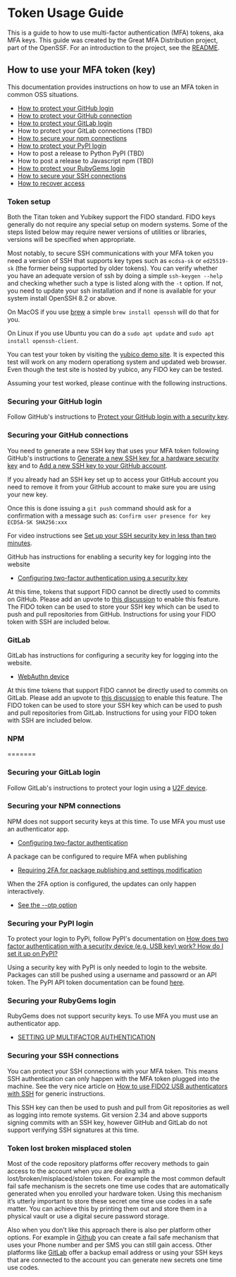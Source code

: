 # Token Usage Guide

This is a guide to how to use multi-factor authentication (MFA) tokens,
aka MFA keys.
This guide was created by the Great MFA Distribution project,
part of the OpenSSF.
For an introduction to the project, see the [README](../README.md).

## How to use your MFA token (key)

This documentation provides instructions on how to use an MFA token in
common OSS situations.

* [How to protect your GitHub login](#securing-your-github-login)
* [How to protect your GitHub connection](#securing-your-github-connections)
* [How to protect your GitLab login](#securing-your-gitlab-login)
* How to protect your GitLab connections (TBD)
* [How to secure your npm connections](#securing-your-npm-connections)
* [How to protect your PyPI login](#securing-your-pypi-login)
* How to post a release to Python PyPI (TBD)
* How to post a release to Javascript npm (TBD)
* [How to protect your RubyGems login](#securing-your-rubygems-login)
* [How to secure your SSH connections](#securing-your-ssh-connections)
* [How to recover access](#token-lost-broken-misplaced-stolen)

### Token setup

Both the Titan token and Yubikey support the FIDO standard. FIDO keys
generally do not require any special setup on modern systems. Some of
the steps listed below may require newer versions of utilities or
libraries, versions will be specified when appropriate.

Most notably, to secure SSH communications with your MFA token you
need a version of SSH that supports key types such as `ecdsa-sk` or
`ed25519-sk` (the former being supported by older tokens). You can
verify whether you have an adequate version of ssh by doing a simple
`ssh-keygen --help` and checking whether such a type is listed along
with the `-t` option. If not, you need to update your ssh installation
and if none is available for your system install OpenSSH 8.2 or above.

On MacOS if you use [brew](https://brew.sh/) a simple `brew install
openssh` will do that for you.

On Linux if you use Ubuntu you can do a `sudo apt update` and `sudo
apt install openssh-client`.

<!--
On Windows if you use [Chocolotey](https://chocolatey.org/) a simple
`choco install openssh --pre` from the PowerShell will do that for
you. See [Win32 OpenSSH Universal
Installer](https://community.chocolatey.org/packages/openssh) for more
details.

********** This is commented out for now because although the option
exists with this install it doesn't seem to actually work, I get:

C:\Users\lehors>ssh-keygen -t ecdsa-sk
Generating public/private ecdsa-sk key pair.
You may need to touch your authenticator to authorize key generation.
Key enrollment failed: unknown or unsupported key type

***********

-->

You can test your token by visiting the [yubico demo site](https://demo.yubico.com/webauthn-technical/registration). It is expected this test will work on any modern operationg system and updated web browser. Even though the test site is hosted by yubico, any FIDO key can be tested.

Assuming your test worked, please continue with the following instructions.

### Securing your GitHub login

Follow GitHub's instructions to [Protect your GitHub login with a security key](https://docs.github.com/en/authentication/securing-your-account-with-two-factor-authentication-2fa/configuring-two-factor-authentication#configuring-two-factor-authentication-using-a-security-key).

### Securing your GitHub connections

You need to generate a new SSH key that uses your MFA token following
GitHub's instructions to [Generate a new SSH key for a hardware
security
key](https://docs.github.com/en/authentication/connecting-to-github-with-ssh/generating-a-new-ssh-key-and-adding-it-to-the-ssh-agent#generating-a-new-ssh-key-for-a-hardware-security-key)
and to [Add a new SSH key to your GitHub
account](https://docs.github.com/en/authentication/connecting-to-github-with-ssh/adding-a-new-ssh-key-to-your-github-account).

If you already had an SSH key set up to access your GitHub account you
need to remove it from your GitHub account to make sure you are using
your new key.

Once this is done issuing a `git push` command should ask for a
confirmation with a message such as: `Confirm user presence for key
ECDSA-SK SHA256:xxx`

For video instructions see [Set up your SSH security key in less than two minutes](https://www.youtube.com/watch?v=EbsmqUJy5ag).

GitHub has instructions for enabling a security key for logging into the website
* [Configuring two-factor authentication using a security
key](https://docs.github.com/en/authentication/securing-your-account-with-two-factor-authentication-2fa/configuring-two-factor-authentication#configuring-two-factor-authentication-using-a-security-key)

At this time, tokens that support FIDO cannot be directly used to commits on GitHub. Please add an upvote to [this discussion](https://github.com/github/feedback/discussions/7744) to enable this feature. The FIDO token can be used to store your SSH key which can be used to push and pull repositories from GitHub. Instructions for using your FIDO token with SSH are included below.

### GitLab

GitLab has instructions for configuring a security key for logging into the website.
* [WebAuthn
device](https://docs.gitlab.com/ee/user/profile/account/two_factor_authentication.html#webauthn-device)

At this time tokens that support FIDO cannot be directly used to commits on GitLab. Please add an upvote to [this discussion](https://gitlab.com/gitlab-org/gitlab/-/issues/343879) to enable this feature. The FIDO token can be used to store your SSH key which can be used to push and pull repositories from GitLab. Instructions for using your FIDO token with SSH are included below.

### NPM
=======
### Securing your GitLab login

Follow GitLab's instructions to protect your login using a [U2F
  device](https://docs.gitlab.com/ee/user/profile/account/two_factor_authentication.html#u2f-device).

<!-- not sure whether the following is supported the documentation on
SSH doesn't list the SK types as being supported
### Securing your GitLab connections
 -->

### Securing your NPM connections

NPM does not support security keys at this time. To use MFA you must use an authenticator app.
* [Configuring two-factor
authentication](https://docs.npmjs.com/configuring-two-factor-authentication)

A package can be configured to require MFA when publishing
* [Requiring 2FA for package publishing and settings modification](https://docs.npmjs.com/requiring-2fa-for-package-publishing-and-settings-modification)

When the 2FA option is configured, the updates can only happen interactively.
* [See the --otp option](https://docs.npmjs.com/cli/v8/commands/npm-publish)

<a name="PyPI_login"/></a>
### Securing your PyPI login

To protect your login to PyPi, follow PyPI's documentation on [How does two factor authentication with a security device (e.g. USB key) work?
How do I set it up on PyPI?](https://pypi.org/help/#utfkey)

Using a security key with PyPI is only needed to login to the website. Packages can still be pushed using a username and passowrd or an API token. The PyPI API token documentation can be found [here](https://pypi.org/help/#apitoken).

### Securing your RubyGems login

RubyGems does not support security keys. To use MFA you must use an
authenticator app.
* [SETTING UP MULTIFACTOR
AUTHENTICATION](https://guides.rubygems.org/setting-up-multifactor-authentication/)

### Securing your SSH connections

You can protect your SSH connections with your MFA token. This means
SSH authentication can only happen with the MFA token plugged into the
machine. See the very nice article on [How to use FIDO2 USB
authenticators with
SSH](https://www.stavros.io/posts/u2f-fido2-with-ssh/) for generic
instructions.

This SSH key can then be used to push and pull from Git repositories
as well as logging into remote systems. Git version 2.34 and above
supports signing commits with an SSH key, however GitHub and GitLab do
not support verifying SSH signatures at this time.

### Token lost broken misplaced stolen
Most of the code repository platforms offer recovery methods to gain access
to the account when you are dealing with a lost/broken/misplaced/stolen token.
For example the most common default fail safe mechanism is the 
secrets one time use codes that are automatically generated when you 
enrolled your hardware token. Using this mechanism it’s utterly important to 
store these secret one time use codes in a safe matter. You can achieve this by 
printing them out and store them in a physical vault or use a digital secure password storage.

Also when you don’t like this approach there is also per platform other options.
For example in [Github](https://docs.github.com/en/authentication/securing-your-account-with-two-factor-authentication-2fa/configuring-two-factor-authentication-recovery-methods#downloading-your-two-factor-authentication-recovery-codes) you can create a 
fail safe mechanism that uses your Phone number and per SMS you can still gain access. 
Other platforms like [GitLab](https://about.gitlab.com/blog/2018/08/09/keeping-your-account-safe/) offer a backup email address or using your SSH keys that are connected to the account you can generate new secrets one time use codes.
